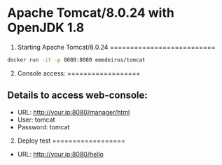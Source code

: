 Apache Tomcat/8.0.24 with OpenJDK 1.8
====================================

1. Starting Apache Tomcat/8.0.24
==========================

```sh
docker run -it -p 8080:8080 emedeiros/tomcat
```

2. Console access:
==================

## Details to access web-console:

* URL:  http://your.ip:8080/manager/html
* User: tomcat
* Password: tomcat

2. Deploy test
==================

* URL: http://your.ip:8080/hello